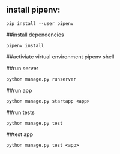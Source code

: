 ## install pipenv:
```
pip install --user pipenv
```

##install dependencies
```
pipenv install
```

##activiate virtual environment
pipenv shell

##run server
```
python manage.py runserver
```


##run app
```
python manage.py startapp <app>
```

##run tests
```
python manage.py test
```

##test app
```
python manage.py test <app>
```
